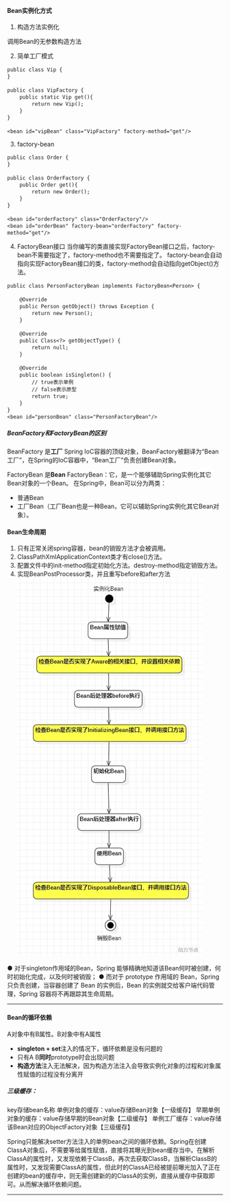 #### Bean实例化方式
1. 构造方法实例化

调用Bean的无参数构造方法


2. 简单工厂模式
```
public class Vip {
}

public class VipFactory {
    public static Vip get(){
        return new Vip();
    }
}

<bean id="vipBean" class="VipFactory" factory-method="get"/>
```
3. factory-bean

```
public class Order {
}

public class OrderFactory {
    public Order get(){
        return new Order();
    }
}

<bean id="orderFactory" class="OrderFactory"/>
<bean id="orderBean" factory-bean="orderFactory" factory-method="get"/>
```
4. FactoryBean接口
当你编写的类直接实现FactoryBean接口之后，factory-bean不需要指定了，factory-method也不需要指定了。
factory-bean会自动指向实现FactoryBean接口的类，factory-method会自动指向getObject()方法。


```
public class PersonFactoryBean implements FactoryBean<Person> {

    @Override
    public Person getObject() throws Exception {
        return new Person();
    }

    @Override
    public Class<?> getObjectType() {
        return null;
    }

    @Override
    public boolean isSingleton() {
        // true表示单例
        // false表示原型
        return true;
    }
}
<bean id="personBean" class="PersonFactoryBean"/>
```
##### BeanFactory和FactoryBean的区别

BeanFactory 是**工厂**
Spring IoC容器的顶级对象，BeanFactory被翻译为“Bean工厂”，在Spring的IoC容器中，“Bean工厂”负责创建Bean对象。

FactoryBean 是**Bean**
FactoryBean：它，是一个能够辅助Spring实例化其它Bean对象的一个Bean。
在Spring中，Bean可以分为两类：
* 普通Bean
* 工厂Bean（工厂Bean也是一种Bean，它可以辅助Spring实例化其它Bean对象）。



####  Bean生命周期

1. 只有正常关闭spring容器，bean的销毁方法才会被调用。
2. ClassPathXmlApplicationContext类才有close()方法。
3. 配置文件中的init-method指定初始化方法。destroy-method指定销毁方法。
4. 实现BeanPostProcessor类，并且重写before和after方法
![](./images/BeanLife.png)

● 对于singleton作用域的Bean，Spring 能够精确地知道该Bean何时被创建，何时初始化完成，以及何时被销毁；
● 而对于 prototype 作用域的 Bean，Spring 只负责创建，当容器创建了 Bean 的实例后，Bean 的实例就交给客户端代码管理，Spring 容器将不再跟踪其生命周期。

---
#### Bean的循环依赖

A对象中有B属性。B对象中有A属性

* **singleton + set**注入的情况下，循环依赖是没有问题的
* 只有A B**同时**prototype时会出现问题
* **构造方法**注入无法解决，因为构造方法注入会导致实例化对象的过程和对象属性赋值的过程没有分离开

##### 三级缓存：
key存储bean名称
单例对象的缓存：value存储Bean对象【一级缓存】
早期单例对象的缓存：value存储早期的Bean对象【二级缓存】
单例工厂缓存：value存储该Bean对应的ObjectFactory对象【三级缓存】

Spring只能解决setter方法注入的单例bean之间的循环依赖。Spring在创建ClassA对象后，不需要等给属性赋值，直接将其曝光到bean缓存当中。在解析ClassA的属性时，又发现依赖于ClassB，再次去获取ClassB，当解析ClassB的属性时，又发现需要ClassA的属性，但此时的ClassA已经被提前曝光加入了正在创建的bean的缓存中，则无需创建新的的ClassA的实例，直接从缓存中获取即可。从而解决循环依赖问题。



----